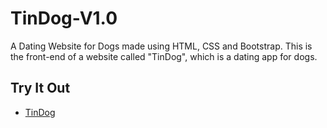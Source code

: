# TinDog-V1.0
A Dating Website for Dogs made using HTML, CSS and Bootstrap. This is the front-end of a website called "TinDog", which is a dating app for dogs.

## Try It Out
- [TinDog](https://sohampashtessp.github.io/TinDog-V1.0/)
